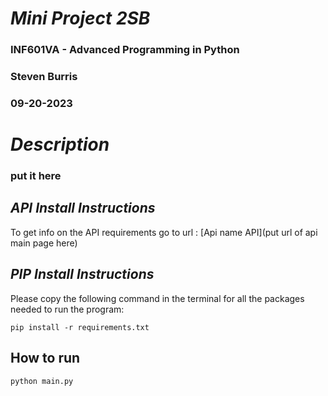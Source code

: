 # *Mini Project 2SB*
 ### INF601VA - Advanced Programming in Python
 ### Steven Burris
 ### 09-20-2023

# *Description*
 ### put it here

## *API Install Instructions*
 To get info on the API requirements go to url : [Api name API](put url of api main page here)

## *PIP Install Instructions*
Please copy the following command in the terminal for all the packages needed to run the program:
```
pip install -r requirements.txt
```

## How to run

```
python main.py
```